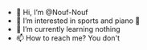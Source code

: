 - 👋 Hi, I’m @Nouf-Nouf
- 👀 I’m interested in sports and piano 🎹
- 🌱 I’m currently learning nothing 
- 📫 How to reach me? You don't 

<!---
Nouf-Nouf/Nouf-Nouf is a ✨ special ✨ repository because its `README.md` (this file) appears on your GitHub profile.
You can click the Preview link to take a look at your changes.
--->
